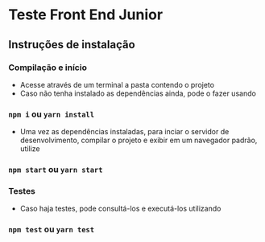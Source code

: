# Teste Front End Junior

## Instruções de instalação

### Compilação e início
- Acesse através de um terminal a pasta contendo o projeto
- Caso não tenha instalado as dependências ainda, pode o fazer usando 
### `npm i` ou `yarn install`
- Uma vez as dependências instaladas, para inciar o servidor de desenvolvimento, compilar o projeto e exibir em um navegador
padrão, utilize
### `npm start` ou `yarn start`

### Testes
- Caso haja testes, pode consultá-los e executá-los utilizando
### `npm test` ou `yarn test`
